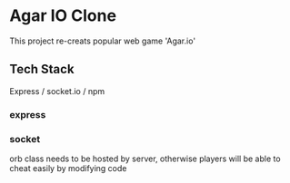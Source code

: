 # Agar IO Clone
This project re-creats popular web game 'Agar.io' 

## Tech Stack
Express / socket.io / npm


### express


### socket
orb class needs to be hosted by server, otherwise players will be able to cheat easily by modifying code